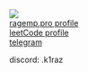 <img src="https://wakatime.com/badge/user/fe92763d-49ce-484f-8ee8-933fa2f5955f.svg">
<br>
<a href="https://ragemp.pro/members/kiraz.20057/">ragemp.pro profile</a>
<br>
<a href="https://leetcode.com/u/funticwelson/">leetCode profile</a>
<br>
<a href="https://t.me/funticwelson">telegram</a>
<br>
<p>discord: .k1raz</p>
<!--<img src="https://wakatime.com/share/@kiraz/5d4942ed-bf5d-44a8-95ed-7a21fa2005e0.svg">-->


